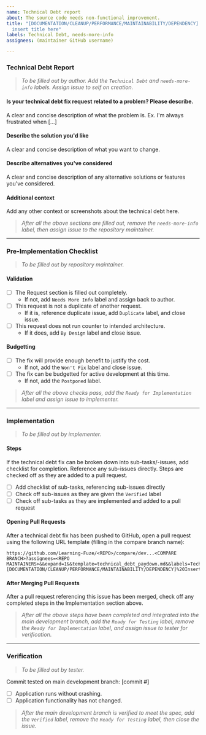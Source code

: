```yaml
---
name: Technical Debt report
about: The source code needs non-functional improvement.
title: "[DOCUMENTATION/CLEANUP/PERFORMANCE/MAINTAINABILITY/DEPENDENCY] Pick one, then
  insert title here"
labels: Technical Debt, needs-more-info
assignees: (maintainer GitHub username)

---
```


### Technical Debt Report
> _To be filled out by author. Add the `Technical Debt` and `needs-more-info` labels. Assign issue to self on creation._

#### **Is your technical debt fix request related to a problem? Please describe.**
A clear and concise description of what the problem is. Ex. I'm always frustrated when [...]

#### **Describe the solution you'd like**
A clear and concise description of what you want to change.

#### **Describe alternatives you've considered**
A clear and concise description of any alternative solutions or features you've considered.

#### **Additional context**
Add any other context or screenshots about the technical debt here.

> _After all the above sections are filled out, remove the `needs-more-info` label, then assign issue to the repository maintainer._

---

### Pre-Implementation Checklist
> _To be filled out by repository maintainer._

#### **Validation**
- [ ] The Request section is filled out completely.
  - If not, add `Needs More Info` label and assign back to author.
- [ ] This request is not a duplicate of another request.
  - If it is, reference duplicate issue, add `Duplicate` label, and close issue.
- [ ] This request does not run counter to intended architecture.
  - If it does, add `By Design` label and close issue.

#### **Budgetting**
- [ ] The fix will provide enough benefit to justify the cost.
  - If not, add the `Won't Fix` label and close issue.
- [ ] The fix can be budgetted for active development at this time.
  - If not, add the `Postponed` label.

> _After all the above checks pass, add the `Ready for Implementation` label and assign issue to implementer._

---

### Implementation
> _To be filled out by implementer._

#### **Steps**
If the technical debt fix can be broken down into sub-tasks/-issues, add checklist for completion. Reference any sub-issues directly. Steps are checked off as they are added to a pull request.
- [ ] Add checklist of sub-tasks, referencing sub-issues directly
- [ ] Check off sub-issues as they are given the `Verified` label
- [ ] Check off sub-tasks as they are implemented and added to a pull request

#### **Opening Pull Requests**
After a technical debt fix has been pushed to GitHub, open a pull request using the following URL template (filling in the compare branch name):
```
https://github.com/Learning-Fuze/<REPO>/compare/dev...<COMPARE BRANCH>?assignees=<REPO MAINTAINERS>&&expand=1&&template=technical_debt_paydown.md&&labels=Technical%20Debt+Needs%20More%20Info&&title=[DOCUMENTATION/CLEANUP/PERFORMANCE/MAINTAINABILITY/DEPENDENCY]%20Insert%20Title%20Here
```

#### **After Merging Pull Requests**
After a pull request referencing this issue has been merged, check off any completed steps in the Implementation section above.

> _After all the above steps have been completed and integrated into the main development branch, add the `Ready for Testing` label, remove the `Ready for Implementation` label, and assign issue to tester for verification._

---

### Verification
> _To be filled out by tester._

Commit tested on main development branch: [commit #]
- [ ] Application runs without crashing.
- [ ] Application functionality has not changed.

> _After the main development branch is verified to meet the spec, add the `Verified` label, remove the `Ready for Testing` label, then close the issue._
